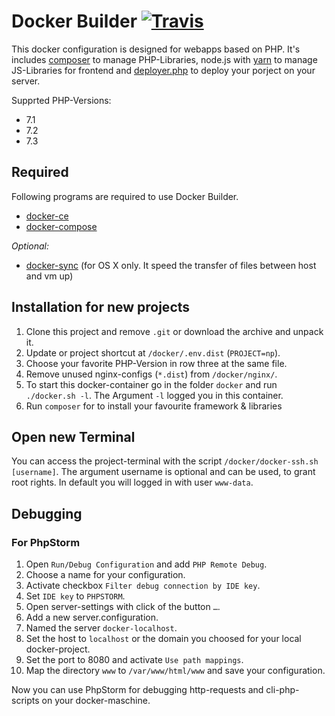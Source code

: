 # Docker Builder [![Travis](https://img.shields.io/travis/thhan/Docker-Builder.svg?style=flat-square)](https://travis-ci.org/thhan/Docker-Builder)

This docker configuration is designed for webapps based on PHP. It's includes [composer](https://getcomposer.org/doc/) to manage PHP-Libraries, node.js with [yarn](https://yarnpkg.com/en/docs) to manage JS-Libraries for frontend and [deployer.php](https://deployer.org/docs) to deploy your porject on your server.

Supprted PHP-Versions:
- 7.1
- 7.2
- 7.3

## Required

Following programs are required to use Docker Builder.

- [docker-ce](https://docs.docker.com/install/)
- [docker-compose](https://docs.docker.com/compose/install/)

_Optional:_

- [docker-sync](http://docker-sync.io/) (for OS X only. It speed the transfer of files between host and vm up)

## Installation for new projects

1. Clone this project and remove `.git` or download the archive and unpack it.
2. Update or project shortcut at `/docker/.env.dist` (`PROJECT=np`).
3. Choose your favorite PHP-Version in row three at the same file.
4. Remove unused nginx-configs (`*.dist`) from `/docker/nginx/`.
5. To start this docker-container go in the folder `docker` and run `./docker.sh -l`. The Argument `-l` logged you in this container.
6. Run `composer` for to install your favourite framework & libraries

## Open new Terminal

You can access the project-terminal with the script `/docker/docker-ssh.sh [username]`. The argument username is optional and can be used, to grant root rights. In default you will logged in with user `www-data`.  

## Debugging

### For PhpStorm

1. Open `Run/Debug Configuration` and add `PHP Remote Debug`.
2. Choose a name for your configuration.
3. Activate checkbox `Filter debug connection by IDE key`.
4. Set `IDE key` to `PHPSTORM`.
5. Open server-settings with click of the button `…`.
6. Add a new server.configuration.
7. Named the server `docker-localhost`.
8. Set the host to `localhost` or the domain you choosed for your local docker-project.
9. Set the port to 8080 and activate `Use path mappings`.
10. Map the directory `www` to `/var/www/html/www` and save your configuration.

Now you can use PhpStorm for debugging http-requests and cli-php-scripts on your docker-maschine.
